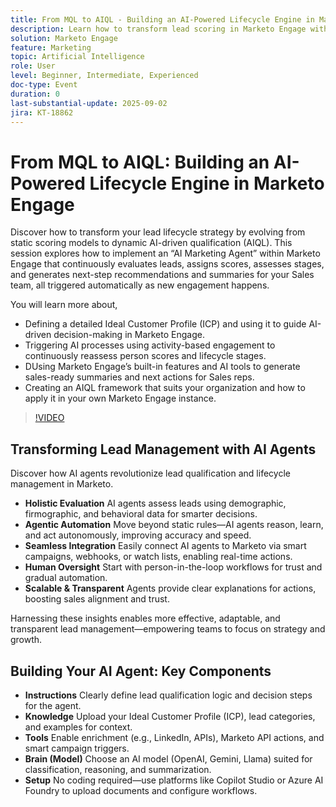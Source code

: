 ```yaml
---
title: From MQL to AIQL - Building an AI-Powered Lifecycle Engine in Marketo Engage
description: Learn how to transform lead scoring in Marketo Engage with AI-driven lifecycle management, automated insights, and sales-ready recommendations.
solution: Marketo Engage
feature: Marketing
topic: Artificial Intelligence
role: User
level: Beginner, Intermediate, Experienced
doc-type: Event
duration: 0
last-substantial-update: 2025-09-02
jira: KT-18862
---
```


# From MQL to AIQL: Building an AI-Powered Lifecycle Engine in Marketo Engage

Discover how to transform your lead lifecycle strategy by evolving from static scoring models to dynamic AI-driven qualification (AIQL). This session explores how to implement an “AI Marketing Agent” within Marketo Engage that continuously evaluates leads, assigns scores, assesses stages, and generates next-step recommendations and summaries for your Sales team, all triggered automatically as new engagement happens.

You will learn more about,

* Defining a detailed Ideal Customer Profile (ICP) and using it to guide AI-driven decision-making in Marketo Engage.
* Triggering AI processes using activity-based engagement to continuously reassess person scores and lifecycle stages.
* DUsing Marketo Engage’s built-in features and AI tools to generate sales-ready summaries and next actions for Sales reps.
* Creating an AIQL framework that suits your organization and how to apply it in your own Marketo Engage instance.

>[!VIDEO](https://video.tv.adobe.com/v/3471387/?learn=on&enablevpops)

## Transforming Lead Management with AI Agents

Discover how AI agents revolutionize lead qualification and lifecycle management in Marketo.

* **Holistic Evaluation** AI agents assess leads using demographic, firmographic, and behavioral data for smarter decisions.
* **Agentic Automation** Move beyond static rules—AI agents reason, learn, and act autonomously, improving accuracy and speed.
* **Seamless Integration** Easily connect AI agents to Marketo via smart campaigns, webhooks, or watch lists, enabling real-time actions.
* **Human Oversight** Start with person-in-the-loop workflows for trust and gradual automation.
* **Scalable & Transparent** Agents provide clear explanations for actions, boosting sales alignment and trust.

Harnessing these insights enables more effective, adaptable, and transparent lead management—empowering teams to focus on strategy and growth.

## Building Your AI Agent: Key Components

* **Instructions** Clearly define lead qualification logic and decision steps for the agent.
* **Knowledge** Upload your Ideal Customer Profile (ICP), lead categories, and examples for context.
* **Tools** Enable enrichment (e.g., LinkedIn, APIs), Marketo API actions, and smart campaign triggers.
* **Brain (Model)** Choose an AI model (OpenAI, Gemini, Llama) suited for classification, reasoning, and summarization.
* **Setup** No coding required—use platforms like Copilot Studio or Azure AI Foundry to upload documents and configure workflows.
